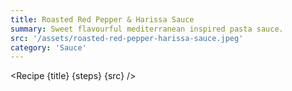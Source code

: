 ```yaml
---
title: Roasted Red Pepper & Harissa Sauce
summary: Sweet flavourful mediterranean inspired pasta sauce.
src: '/assets/roasted-red-pepper-harissa-sauce.jpeg'
category: 'Sauce'
---
```


<script>
	import Recipe from '$lib/recipes/recipe.svelte';

	const steps = [
		{
			title: 'Combine',
			instructions: 'Add ingredients to blender, blend until smooth.', 
			ingredients: ['1can Roasted Red Peppers', '1can Peeled Plum Tomatoes']
		},
		{
			title: 'Toast',
			instructions: 'Toast in a low/medium heat pan until fragrant.', 
			ingredients: ['0.5tsp Black Pepper', '0.5tsp Rosemary', '0.5tsp Sweet Smoked Paprika', '0.5tsp Italian Seasoning', '0.5tsp Onion Granules']
		},
		{
			title: 'Simmer',
			instructions: 'Add crushed garlic cloves, tomato purée and rose harissa to the toasted spices for 1 min. Then pour in the blended sauce and simmer until desired consistency.', 
			ingredients: ['2tbsp Balsamic Vinegar', '1tbsp Olive Oil', '1tsp Salt']
		},
	]
</script>

<Recipe {title} {steps} {src} />
